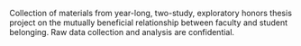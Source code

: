 Collection of materials from year-long, two-study, exploratory honors thesis project on the mutually beneficial relationship between faculty and student belonging. Raw data collection and analysis are confidential.

